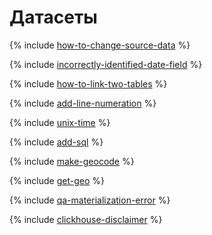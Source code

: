 # Датасеты

{% include [how-to-change-source-data](../../_qa/datalens/change-source-data.md) %}


{% include [incorrectly-identified-date-field](../../_qa/datalens/incorrectly-identified-date-field.md) %}

{% include [how-to-link-two-tables](../../_qa/datalens/linking-two-tables.md) %}

{% include [add-line-numeration](../../_qa/datalens/add-line-numeration.md) %}

{% include [unix-time](../../_qa/datalens/unix-time.md) %}

{% include [add-sql](../../_qa/datalens/add-sql.md) %}

{% include [make-geocode](../../_qa/datalens/make-geocode.md) %}

{% include [get-geo](../../_qa/datalens/get-geo.md) %}

{% include [qa-materialization-error](../../_qa/datalens/where-is-materialization.md) %}



{% include [clickhouse-disclaimer](../../_includes/clickhouse-disclaimer.md) %}
